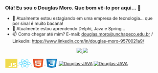 ### Olá! Eu sou o Douglas Moro. Que bom vê-lo por aqui... 👋

- 🔭 Atualmente estou estagiando em uma empresa de tecnologia... que por sinal é muito bacana! 
- 🌱 Atualmente estou aprendendo Delphi, Java e Spring... 
- 📫 Como chegar até mim? E-mail: douglas.moro@unchapeco.edu.br / Linkedin: https://www.linkedin.com/in/douglas-moro-9570021a9/

<div align="center">
  <a href="https://github.com/Douglas260891cyber">
  <img height="160em" src="https://github-readme-stats.vercel.app/api?username=Douglas260891cyber&show_icons=true&theme=dracula&include_all_commits=true&count_private=true"/>
  <img height="160em" src="https://github-readme-stats.vercel.app/api/top-langs/?username=Douglas260891cyber&layout=compact&langs_count=7&theme=dracula"/>
</div>
  
<div style="display: inline_block"><br>
  <img align="center" alt="Douglas-Js" height="30" width="40" src="https://raw.githubusercontent.com/devicons/devicon/master/icons/javascript/javascript-plain.svg">
  <img align="center" alt="Douglas-React" height="30" width="40" src="https://raw.githubusercontent.com/devicons/devicon/master/icons/react/react-original.svg">
  <img align="center" alt="Douglas-HTML" height="30" width="40" src="https://raw.githubusercontent.com/devicons/devicon/master/icons/html5/html5-original.svg">
  <img align="center" alt="Douglas-CSS" height="30" width="40" src="https://raw.githubusercontent.com/devicons/devicon/master/icons/css3/css3-original.svg">
  <img align="center" alt="Douglas-JAVA" height="30" width="40" src="https://cdn.jsdelivr.net/gh/devicons/devicon/icons/java/java-original.svg" />  
  <img  align="center" alt="Douglas-JAVA" height="30" width="40" src="https://cdn.jsdelivr.net/gh/devicons/devicon/icons/spring/spring-original.svg" />
</div>
 
